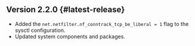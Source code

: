 
## Version 2.2.0 {#latest-release}

* Added the `net.netfilter.nf_conntrack_tcp_be_liberal = 1` flag to the sysctl configuration.
* Updated system components and packages.


